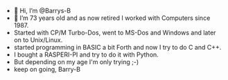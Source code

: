 - 👋 Hi, I’m @Barrys-B
- 👀 I’m 73 years old and as now retired I worked with Computers since 1987.
- Started with CP/M Turbo-Dos, went to MS-Dos and Windows and later on to Unix/Linux.
- started programming in BASIC a bit Forth and now I try to do C and C++.
- I bought a RASPERI-PI  and try to do it with Python.
- But depending on my age I'm only trying ;-)
- keep on going, Barry-B
<!---
Barrys-B/Barrys-B is a ✨ special ✨ repository because its `README.md` (this file) appears on your GitHub profile.
You can click the Preview link to take a look at your changes.
--->
